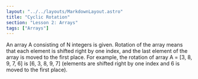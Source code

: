 ```yaml
---
layout: "../../layouts/MarkdownLayout.astro"
title: "Cyclic Rotation"
section: "Lesson 2: Arrays"
tags: ["Arrays"]
---
```


An array A consisting of N integers is given. Rotation of the array means that each element is shifted right by one index, and the last element of the array is moved to the first place. For example, the rotation of array A = [3, 8, 9, 7, 6] is [6, 3, 8, 9, 7] (elements are shifted right by one index and 6 is moved to the first place).
